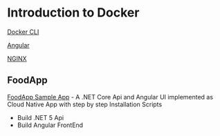 # Introduction to Docker

[Docker CLI](https://docs.docker.com/engine/reference/commandline/cli/)

[Angular](https://angular.io/)

[NGINX](https://www.nginx.com/)

## FoodApp

[FoodApp Sample App](https://github.com/ARambazamba/FoodApp) - A .NET Core Api and Angular UI implemented as Cloud Native App with step by step Installation Scripts

- Build .NET 5 Api
- Build Angular FrontEnd
